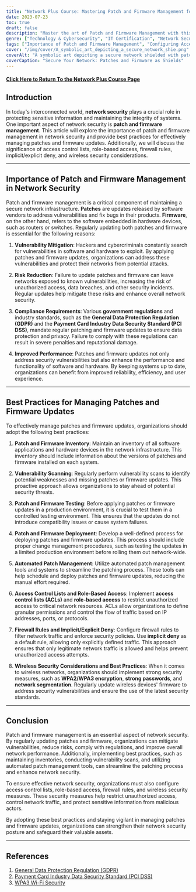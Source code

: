 ```yaml
---
title: "Network Plus Course: Mastering Patch and Firmware Management for Enhanced Security"
date: 2023-07-23
toc: true
draft: false
description: "Master the art of Patch and Firmware Management with this comprehensive Network Plus course, ensuring enhanced network security and protection against cyber threats."
genre: ["Technology & Cybersecurity", "IT Certification", "Network Security", "Software Updates", "Firmware Management", "Access Control Lists", "Firewall Rules", "Wireless Security", "Best Practices", "Government Regulations"]
tags: ["Importance of Patch and Firmware Management", "Configuring Access Control Lists", "Implicit vs. Explicit Deny", "Wireless Security Considerations", "Government Regulations for Network Security", "Automated Patch Management", "Vulnerability Scanning", "Network Performance Improvement", "Compliance Requirements", "Network Infrastructure Security", "CompTIA Network Plus", "Patch Management", "Firmware Updates", "Network Security", "Vulnerability Mitigation", "Best Practices", "Access Control Lists", "Role-Based Access", "Firewall Rules", "Wireless Security"]
cover: "/img/cover/A_symbolic_art_depicting_a_secure_network_shie.png"
coverAlt: "A symbolic art depicting a secure network shielded with patches and firmware updates, safeguarding against cyber threats and vulnerabilities."
coverCaption: "Secure Your Network: Patches and Firmware as Shields"
---
```


#### [Click Here to Return To the Network Plus Course Page](/network-plus-start)

## Introduction

In today's interconnected world, **network security** plays a crucial role in protecting sensitive information and maintaining the integrity of systems. One important aspect of network security is **patch and firmware management**. This article will explore the importance of patch and firmware management in network security and provide best practices for effectively managing patches and firmware updates. Additionally, we will discuss the significance of access control lists, role-based access, firewall rules, implicit/explicit deny, and wireless security considerations.

______

## Importance of Patch and Firmware Management in Network Security

Patch and firmware management is a critical component of maintaining a secure network infrastructure. **Patches** are updates released by software vendors to address vulnerabilities and fix bugs in their products. **Firmware**, on the other hand, refers to the software embedded in hardware devices, such as routers or switches. Regularly updating both patches and firmware is essential for the following reasons:

1. **Vulnerability Mitigation**: Hackers and cybercriminals constantly search for vulnerabilities in software and hardware to exploit. By applying patches and firmware updates, organizations can address these vulnerabilities and protect their networks from potential attacks.

2. **Risk Reduction**: Failure to update patches and firmware can leave networks exposed to known vulnerabilities, increasing the risk of unauthorized access, data breaches, and other security incidents. Regular updates help mitigate these risks and enhance overall network security.

3. **Compliance Requirements**: Various **government regulations** and industry standards, such as the **General Data Protection Regulation (GDPR)** and the **Payment Card Industry Data Security Standard (PCI DSS)**, mandate regular patching and firmware updates to ensure data protection and privacy. Failure to comply with these regulations can result in severe penalties and reputational damage.

4. **Improved Performance**: Patches and firmware updates not only address security vulnerabilities but also enhance the performance and functionality of software and hardware. By keeping systems up to date, organizations can benefit from improved reliability, efficiency, and user experience.

______

## Best Practices for Managing Patches and Firmware Updates

To effectively manage patches and firmware updates, organizations should adopt the following best practices:

1. **Patch and Firmware Inventory**: Maintain an inventory of all software applications and hardware devices in the network infrastructure. This inventory should include information about the versions of patches and firmware installed on each system.

2. **Vulnerability Scanning**: Regularly perform vulnerability scans to identify potential weaknesses and missing patches or firmware updates. This proactive approach allows organizations to stay ahead of potential security threats.

3. **Patch and Firmware Testing**: Before applying patches or firmware updates in a production environment, it is crucial to test them in a controlled testing environment. This ensures that the updates do not introduce compatibility issues or cause system failures.

4. **Patch and Firmware Deployment**: Develop a well-defined process for deploying patches and firmware updates. This process should include proper change management procedures, such as testing the updates in a limited production environment before rolling them out network-wide.

5. **Automated Patch Management**: Utilize automated patch management tools and systems to streamline the patching process. These tools can help schedule and deploy patches and firmware updates, reducing the manual effort required.

6. **Access Control Lists and Role-Based Access**: Implement **access control lists (ACLs)** and **role-based access** to restrict unauthorized access to critical network resources. ACLs allow organizations to define granular permissions and control the flow of traffic based on IP addresses, ports, or protocols.

7. **Firewall Rules and Implicit/Explicit Deny**: Configure firewall rules to filter network traffic and enforce security policies. Use **implicit deny** as a default rule, allowing only explicitly defined traffic. This approach ensures that only legitimate network traffic is allowed and helps prevent unauthorized access attempts.

8. **Wireless Security Considerations and Best Practices**: When it comes to wireless networks, organizations should implement strong security measures, such as **WPA2/WPA3 encryption**, **strong passwords**, and **network segmentation**. Regularly update wireless devices' firmware to address security vulnerabilities and ensure the use of the latest security standards.

______

## Conclusion

Patch and firmware management is an essential aspect of network security. By regularly updating patches and firmware, organizations can mitigate vulnerabilities, reduce risks, comply with regulations, and improve overall network performance. Additionally, implementing best practices, such as maintaining inventories, conducting vulnerability scans, and utilizing automated patch management tools, can streamline the patching process and enhance network security.

To ensure effective network security, organizations must also configure access control lists, role-based access, firewall rules, and wireless security measures. These security measures help restrict unauthorized access, control network traffic, and protect sensitive information from malicious actors.

By adopting these best practices and staying vigilant in managing patches and firmware updates, organizations can strengthen their network security posture and safeguard their valuable assets.

______

## References

1. [General Data Protection Regulation (GDPR)](https://gdpr.eu/)
2. [Payment Card Industry Data Security Standard (PCI DSS)](https://www.pcisecuritystandards.org/)
3. [WPA3 Wi-Fi Security](https://www.wi-fi.org/discover-wi-fi/security)

